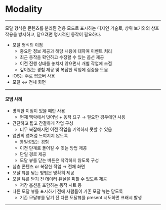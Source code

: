 # **Modality**

---

<aside>

모달 형식은 콘텐츠를 분리된 전용 모드로 표시하는 디자인 기술로, 상위 보기와의 상호작용을 방지하고, 닫으려면 명시적인 동작이 필요하다. 

</aside>

- 모달 형식의 이점
    - 중요한 정보 제공과 해당 내용에 대하여 이벤트 처리
    - 최근 동작을 확인하고 수정할 수 있는 옵션 제공
    - 이전 진행 상태를 놓치지 않으면서 개별 작업에 초점
    - 깊이있는 경험 제공 및 복잡한 작업에 집중을 도움
- iOS는 주로 팝오버 사용
- 모달 ↔ 전체 화면

---

#### 모범 사례

- 명백한 이점이 있을 때만 사용
    - 현재 맥락에서 벗어남 + 동작 요구 → 필요한 경우에만 사용
- 간단하고 짧고 간결하게 작업 구성
    - 너무 복잡해지면 이전 작업을 기억하지 못할 수 있음
- 앱안의 앱처럼 느껴지지 않도록
    - 통일성있는 경험
    - 이전 단계로 돌어갈 수 잇는 방법 제공
    - 단일 경로 제공
    - 모달 뷰를 닫는 버튼은 착각하지 않도록 구성
- 심층 콘텐츠 or 복잡한 작업 → 전체 화면
- 모달 뷰를 닫는 방법은 명확히 제공
- 모달 뷰를 닫기 전 데이터 유실을 피할 수 있도록 제공
    - 저장 옵션을 포함하는 동작 시트 등
- 다른 모달 뷰를 표시하기 전에 사람들이 기존 모달 뷰는 닫도록
    - 기존 모달뷰를 닫기 전 다른 모달뷰를 present 시도하면 크래시 발생

---